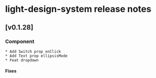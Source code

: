 # light-design-system release notes

## [v0.1.28]

### Component

    * Add Switch prop onClick
    * Add Text prop ellipsisMode
    * Feat dropdown

#### Fixes
